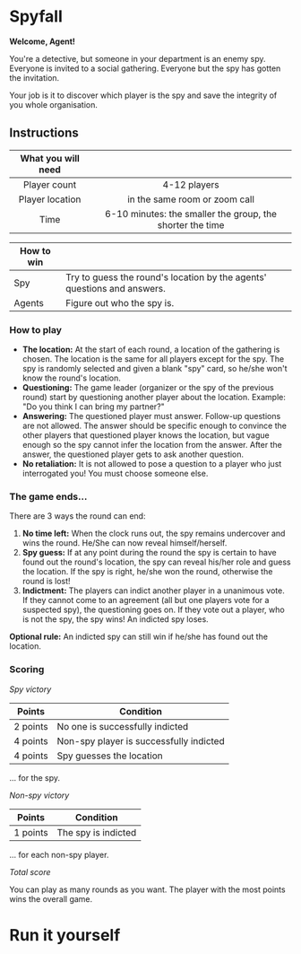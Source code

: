 # Spyfall

**Welcome, Agent!**

You're a detective, but someone in your department is an enemy
spy. Everyone is invited to a social gathering. Everyone but the spy has gotten
the invitation.

Your job is it to discover which player is the spy and save the integrity of
you whole organisation.

## Instructions

| What you will need |                                                           |
|:------------------:|:---------------------------------------------------------:|
|    Player count    |                       4-12 players                        |
|  Player location   |               in the same room or zoom call               |
|        Time        | 6-10 minutes: the smaller the group, the shorter the time |

| How to win |                                                                         |
|------------|-------------------------------------------------------------------------|
| Spy        | Try to guess the round's location by the agents' questions and answers. |
| Agents     | Figure out who the spy is.                                              |

### How to play

- **The location:** At the start of each round, a location of the gathering is chosen.
The location is the same for all players except for the spy. The spy is randomly selected
and given a blank "spy" card, so he/she won't know the round's location.
- **Questioning:** The game leader (organizer or the spy of the previous round) start by
questioning another player about the location. Example: "Do you think I can bring my partner?"
- **Answering:** The questioned player must answer. Follow-up questions are not allowed.
The answer should be specific enough to convince the other players that questioned player knows
the location, but vague enough so the spy cannot infer the location from the answer.
After the answer, the questioned player gets to ask another question.
- **No retaliation:** It is not allowed to pose a question to a player who just interrogated you!
You must choose someone else.

### The game ends...

There are 3 ways the round can end:

1. **No time left:** When the clock runs out, the spy remains undercover and wins the round. He/She
can now reveal himself/herself.
2. **Spy guess:** If at any point during the round the spy is certain to have found out the round's
location, the spy can reveal his/her role and guess the location. If the spy is right, he/she won
the round, otherwise the round is lost!
3. **Indictment:** The players can indict another player in a unanimous vote. If they cannot come
to an agreement (all but one players vote for a suspected spy), the questioning goes on.
If they vote out a player, who is not the spy, the spy wins! An indicted spy loses.

**Optional rule:** An indicted spy can still win if he/she has found out the location.

### Scoring

_Spy victory_

| Points   | Condition                               |
|----------|-----------------------------------------|
| 2 points | No one is successfully indicted         |
| 4 points | Non-spy player is successfully indicted |
| 4 points | Spy guesses the location                |

... for the spy.

_Non-spy victory_

| Points   | Condition           |
|----------|---------------------|
| 1 points | The spy is indicted |

... for each non-spy player.

_Total score_

You can play as many rounds as you want. The player with the most points wins the overall game.

# Run it yourself